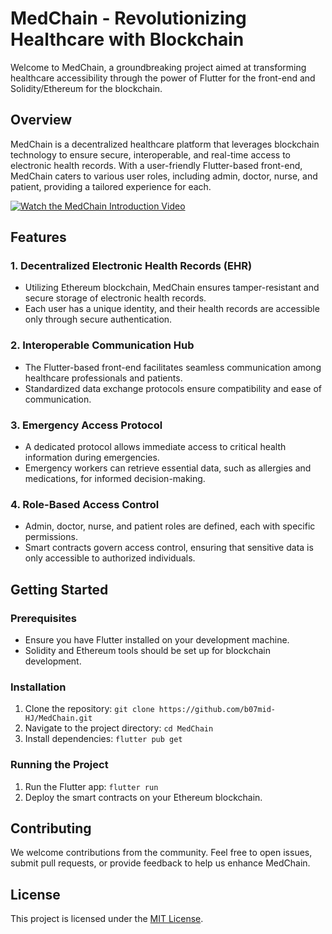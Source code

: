 # MedChain - Revolutionizing Healthcare with Blockchain

Welcome to MedChain, a groundbreaking project aimed at transforming healthcare accessibility through the power of Flutter for the front-end and Solidity/Ethereum for the blockchain.

## Overview

MedChain is a decentralized healthcare platform that leverages blockchain technology to ensure secure, interoperable, and real-time access to electronic health records. With a user-friendly Flutter-based front-end, MedChain caters to various user roles, including admin, doctor, nurse, and patient, providing a tailored experience for each.

[![Watch the MedChain Introduction Video](https://img.youtube.com/vi/YOUR_VIDEO_ID/0.jpg)](https://drive.google.com/file/d/18rVjW8aqR3-ySwEpvKKEkUM03U-OBUuE/view?usp=sharing)

## Features

### 1. Decentralized Electronic Health Records (EHR)
- Utilizing Ethereum blockchain, MedChain ensures tamper-resistant and secure storage of electronic health records.
- Each user has a unique identity, and their health records are accessible only through secure authentication.

### 2. Interoperable Communication Hub
- The Flutter-based front-end facilitates seamless communication among healthcare professionals and patients.
- Standardized data exchange protocols ensure compatibility and ease of communication.

### 3. Emergency Access Protocol
- A dedicated protocol allows immediate access to critical health information during emergencies.
- Emergency workers can retrieve essential data, such as allergies and medications, for informed decision-making.

### 4. Role-Based Access Control
- Admin, doctor, nurse, and patient roles are defined, each with specific permissions.
- Smart contracts govern access control, ensuring that sensitive data is only accessible to authorized individuals.


## Getting Started

### Prerequisites
- Ensure you have Flutter installed on your development machine.
- Solidity and Ethereum tools should be set up for blockchain development.

### Installation
1. Clone the repository: `git clone https://github.com/b07mid-HJ/MedChain.git`
2. Navigate to the project directory: `cd MedChain`
3. Install dependencies: `flutter pub get`

### Running the Project
1. Run the Flutter app: `flutter run`
2. Deploy the smart contracts on your Ethereum blockchain.

## Contributing

We welcome contributions from the community. Feel free to open issues, submit pull requests, or provide feedback to help us enhance MedChain.

## License

This project is licensed under the [MIT License](LICENSE).

